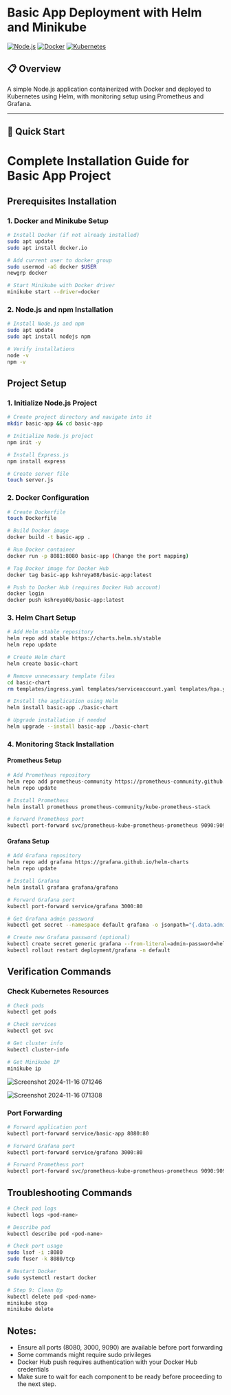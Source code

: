 # Basic App Deployment with Helm and Minikube

[![Node.js](https://img.shields.io/badge/Node.js-v14+-green.svg)](https://nodejs.org/)
[![Docker](https://img.shields.io/badge/Docker-blue.svg)](https://www.docker.com/)
[![Kubernetes](https://img.shields.io/badge/Kubernetes-v1.24+-blue.svg)](https://kubernetes.io/)

## 📋 Overview

A simple Node.js application containerized with Docker and deployed to Kubernetes using Helm, with monitoring setup using Prometheus and Grafana.

---

## 🚀 Quick Start

# Complete Installation Guide for Basic App Project

## Prerequisites Installation

### 1. Docker and Minikube Setup
```bash
# Install Docker (if not already installed)
sudo apt update
sudo apt install docker.io

# Add current user to docker group
sudo usermod -aG docker $USER
newgrp docker

# Start Minikube with Docker driver
minikube start --driver=docker
```

### 2. Node.js and npm Installation
```bash
# Install Node.js and npm
sudo apt update
sudo apt install nodejs npm

# Verify installations
node -v
npm -v
```

## Project Setup

### 1. Initialize Node.js Project
```bash
# Create project directory and navigate into it
mkdir basic-app && cd basic-app

# Initialize Node.js project
npm init -y

# Install Express.js
npm install express

# Create server file
touch server.js
```

### 2. Docker Configuration
```bash
# Create Dockerfile
touch Dockerfile

# Build Docker image
docker build -t basic-app .

# Run Docker container
docker run -p 8081:8080 basic-app (Change the port mapping)

# Tag Docker image for Docker Hub
docker tag basic-app kshreya08/basic-app:latest

# Push to Docker Hub (requires Docker Hub account)
docker login
docker push kshreya08/basic-app:latest
```

### 3. Helm Chart Setup
```bash
# Add Helm stable repository
helm repo add stable https://charts.helm.sh/stable
helm repo update

# Create Helm chart
helm create basic-chart

# Remove unnecessary template files
cd basic-chart
rm templates/ingress.yaml templates/serviceaccount.yaml templates/hpa.yaml templates/tests

# Install the application using Helm
helm install basic-app ./basic-chart

# Upgrade installation if needed
helm upgrade --install basic-app ./basic-chart
```

### 4. Monitoring Stack Installation

#### Prometheus Setup
```bash
# Add Prometheus repository
helm repo add prometheus-community https://prometheus-community.github.io/helm-charts
helm repo update

# Install Prometheus
helm install prometheus prometheus-community/kube-prometheus-stack

# Forward Prometheus port
kubectl port-forward svc/prometheus-kube-prometheus-prometheus 9090:9090
```

#### Grafana Setup
```bash
# Add Grafana repository
helm repo add grafana https://grafana.github.io/helm-charts
helm repo update

# Install Grafana
helm install grafana grafana/grafana

# Forward Grafana port
kubectl port-forward service/grafana 3000:80

# Get Grafana admin password
kubectl get secret --namespace default grafana -o jsonpath="{.data.admin-password}" | base64 --decode

# Create new Grafana password (optional)
kubectl create secret generic grafana --from-literal=admin-password=helloworld -n default
kubectl rollout restart deployment/grafana -n default
```

## Verification Commands

### Check Kubernetes Resources
```bash
# Check pods
kubectl get pods

# Check services
kubectl get svc

# Get cluster info
kubectl cluster-info

# Get Minikube IP
minikube ip
```

![Screenshot 2024-11-16 071246](https://github.com/user-attachments/assets/63a3f8d2-20f7-4508-9f3f-7c65ac6b28d7)

![Screenshot 2024-11-16 071308](https://github.com/user-attachments/assets/e5b8c8e7-f7d6-457a-b224-872a08d7f61d)

### Port Forwarding
```bash
# Forward application port
kubectl port-forward service/basic-app 8080:80

# Forward Grafana port
kubectl port-forward service/grafana 3000:80

# Forward Prometheus port
kubectl port-forward svc/prometheus-kube-prometheus-prometheus 9090:9090
```

## Troubleshooting Commands

```bash
# Check pod logs
kubectl logs <pod-name>

# Describe pod
kubectl describe pod <pod-name>

# Check port usage
sudo lsof -i :8080
sudo fuser -k 8080/tcp

# Restart Docker
sudo systemctl restart docker

# Step 9: Clean Up
kubectl delete pod <pod-name>
minikube stop
minikube delete
```

## Notes:
- Ensure all ports (8080, 3000, 9090) are available before port forwarding
- Some commands might require sudo privileges
- Docker Hub push requires authentication with your Docker Hub credentials
- Make sure to wait for each component to be ready before proceeding to the next step. 


   

